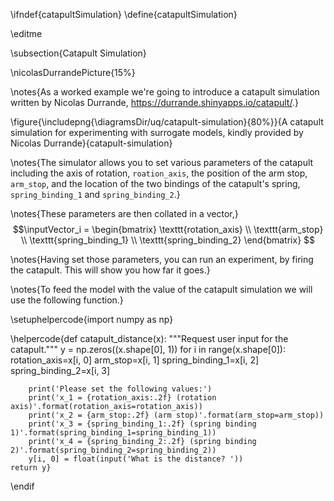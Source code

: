 \ifndef{catapultSimulation}
\define{catapultSimulation}

\editme

\subsection{Catapult Simulation}

\nicolasDurrandePicture{15%}

\notes{As a worked example we're going to introduce a catapult simulation written by Nicolas Durrande, <https://durrande.shinyapps.io/catapult/>.}

\figure{\includepng{\diagramsDir/uq/catapult-simulation}{80%}}{A catapult simulation for experimenting with surrogate models, kindly provided by Nicolas Durrande}{catapult-simulation}

\notes{The simulator allows you to set various parameters of the catapult including the axis of rotation, `roation_axis`, the position of the arm stop, `arm_stop`, and the location of the two bindings of the catapult's spring, `spring_binding_1` and `spring_binding_2`.}


\notes{These parameters are then collated in a vector,}
$$\inputVector_i = \begin{bmatrix}
\texttt{rotation_axis} \\
\texttt{arm_stop} \\
\texttt{spring_binding_1} \\
\texttt{spring_binding_2}
\end{bmatrix}
$$

\notes{Having set those parameters, you can run an experiment, by firing the catapult. This will show you how far it goes.}

\notes{To feed the model with the value of the catapult simulation we will use the following function.}

\setuphelpercode{import numpy as np}

\helpercode{def catapult_distance(x):
    """Request user input for the catapult."""
    y = np.zeros((x.shape[0], 1))
    for i in range(x.shape[0]):
        rotation_axis=x[i, 0]
        arm_stop=x[i, 1]
        spring_binding_1=x[i, 2]
        spring_binding_2=x[i, 3]
            
        print('Please set the following values:')
        print('x_1 = {rotation_axis:.2f} (rotation axis)'.format(rotation_axis=rotation_axis))
        print('x_2 = {arm_stop:.2f} (arm stop)'.format(arm_stop=arm_stop))
        print('x_3 = {spring_binding_1:.2f} (spring binding 1)'.format(spring_binding_1=spring_binding_1))
        print('x_4 = {spring_binding_2:.2f} (spring binding 2)'.format(spring_binding_2=spring_binding_2))
        y[i, 0] = float(input('What is the distance? '))
    return y}

\endif
